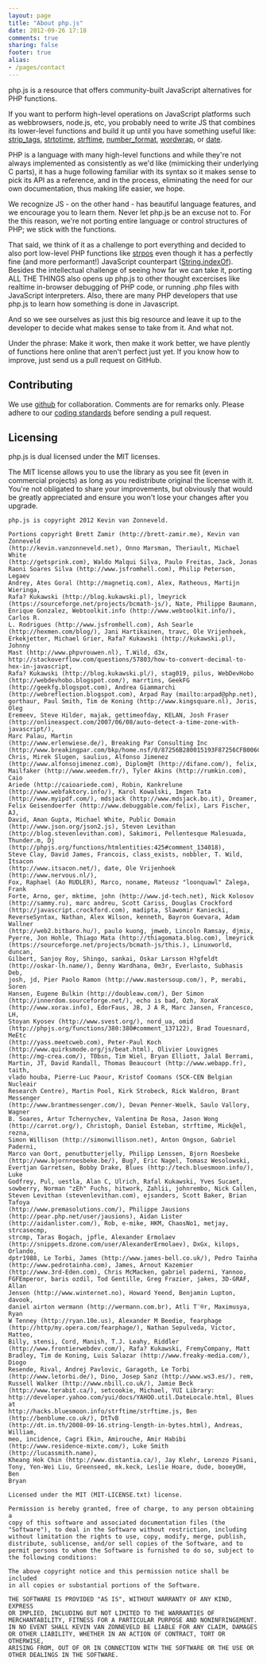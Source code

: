 ```yaml
---
layout: page
title: "About php.js"
date: 2012-09-26 17:18
comments: true
sharing: false
footer: true
alias:
- /pages/contact
---
```


php.js is a resource that offers community-built JavaScript alternatives for PHP functions.

If you want to perform high-level operations on JavaScript platforms such as webbrowsers, node.js, etc, you probably need to write JS that combines its lower-level functions and build it up until you have something useful like:
[strip_tags](http://phpjs.org/functions/strip_tags/),
[strtotime](http://phpjs.org/functions/strtotime/),
[strftime](http://phpjs.org/functions/strftime/),
[number_format](http://phpjs.org/functions/number_format/),
[wordwrap](http://phpjs.org/functions/wordwrap/), or
[date](http://phpjs.org/functions/date/).

PHP is a language with many high-level functions and while they're not always implemented as consistently as we'd like (mimicking their underlying C parts), it has a huge following familiar with its syntax so it makes sense to pick its API as a reference, and in the process, eliminating the need for our own documentation, thus making life easier, we hope.

We recognize JS - on the other hand - has beautiful language features, and we encourage you to learn them.
Never let php.js be an excuse not to.
For the this reason, we're not porting entire language or control structures of PHP; we stick with the functions.

That said, we think of it as a challenge to port everything and decided to also port low-level PHP functions like
[strpos](http://phpjs.org/functions/strpos/)
even though it has a perfectly fine (and more performant!) JavaScript counterpart ([String.indexOf](https://developer.mozilla.org/en-US/docs/JavaScript/Reference/Global_Objects/String/indexOf)).
Besides the intellectual challenge of seeing how far we can take it, porting ALL THE THINGS also opens up php.js to other thought excercises like realtime in-browser debugging of PHP code, or running .php files with JavaScript interpreters.
Also, there are many PHP developers that use php.js to learn how something is done in Javascript.

And so we see ourselves as just this big resource and leave it up to the developer to decide what makes sense to take from it.
And what not.

Under the phrase: Make it work, then make it work better, we have plently of functions here online that aren't perfect just yet.
If you know how to improve, just send us a pull request on GitHub.

## Contributing

We use [github](http://github.com/kvz/phpjs) for collaboration. Comments are for remarks only.
Please adhere to our [coding standards](https://github.com/kvz/phpjs/wiki/DeveloperGuidelines) before
sending a pull request.

## Licensing

php.js is dual licensed under the MIT licenses.

The MIT license allows you to use the library as you see fit (even in commercial projects) as long as you redistribute original the license with it. You're not obligated to share your improvements, but obviously that would be greatly appreciated and ensure you won't lose your changes after you upgrade.

	php.js is copyright 2012 Kevin van Zonneveld.

	Portions copyright Brett Zamir (http://brett-zamir.me), Kevin van Zonneveld
	(http://kevin.vanzonneveld.net), Onno Marsman, Theriault, Michael White
	(http://getsprink.com), Waldo Malqui Silva, Paulo Freitas, Jack, Jonas
	Raoni Soares Silva (http://www.jsfromhell.com), Philip Peterson, Legaev
	Andrey, Ates Goral (http://magnetiq.com), Alex, Ratheous, Martijn Wieringa,
	Rafa? Kukawski (http://blog.kukawski.pl), lmeyrick
	(https://sourceforge.net/projects/bcmath-js/), Nate, Philippe Baumann,
	Enrique Gonzalez, Webtoolkit.info (http://www.webtoolkit.info/), Carlos R.
	L. Rodrigues (http://www.jsfromhell.com), Ash Searle
	(http://hexmen.com/blog/), Jani Hartikainen, travc, Ole Vrijenhoek,
	Erkekjetter, Michael Grier, Rafa? Kukawski (http://kukawski.pl), Johnny
	Mast (http://www.phpvrouwen.nl), T.Wild, d3x,
	http://stackoverflow.com/questions/57803/how-to-convert-decimal-to-hex-in-javascript,
	Rafa? Kukawski (http://blog.kukawski.pl/), stag019, pilus, WebDevHobo
	(http://webdevhobo.blogspot.com/), marrtins, GeekFG
	(http://geekfg.blogspot.com), Andrea Giammarchi
	(http://webreflection.blogspot.com), Arpad Ray (mailto:arpad@php.net),
	gorthaur, Paul Smith, Tim de Koning (http://www.kingsquare.nl), Joris, Oleg
	Eremeev, Steve Hilder, majak, gettimeofday, KELAN, Josh Fraser
	(http://onlineaspect.com/2007/06/08/auto-detect-a-time-zone-with-javascript/),
	Marc Palau, Martin
	(http://www.erlenwiese.de/), Breaking Par Consulting Inc
	(http://www.breakingpar.com/bkp/home.nsf/0/87256B280015193F87256CFB006C45F7),
	Chris, Mirek Slugen, saulius, Alfonso Jimenez
	(http://www.alfonsojimenez.com), Diplom@t (http://difane.com/), felix,
	Mailfaker (http://www.weedem.fr/), Tyler Akins (http://rumkin.com), Caio
	Ariede (http://caioariede.com), Robin, Kankrelune
	(http://www.webfaktory.info/), Karol Kowalski, Imgen Tata
	(http://www.myipdf.com/), mdsjack (http://www.mdsjack.bo.it), Dreamer,
	Felix Geisendoerfer (http://www.debuggable.com/felix), Lars Fischer, AJ,
	David, Aman Gupta, Michael White, Public Domain
	(http://www.json.org/json2.js), Steven Levithan
	(http://blog.stevenlevithan.com), Sakimori, Pellentesque Malesuada,
	Thunder.m, Dj (http://phpjs.org/functions/htmlentities:425#comment_134018),
	Steve Clay, David James, Francois, class_exists, nobbler, T. Wild, Itsacon
	(http://www.itsacon.net/), date, Ole Vrijenhoek (http://www.nervous.nl/),
	Fox, Raphael (Ao RUDLER), Marco, noname, Mateusz "loonquawl" Zalega, Frank
	Forte, Arno, ger, mktime, john (http://www.jd-tech.net), Nick Kolosov
	(http://sammy.ru), marc andreu, Scott Cariss, Douglas Crockford
	(http://javascript.crockford.com), madipta, Slawomir Kaniecki,
	ReverseSyntax, Nathan, Alex Wilson, kenneth, Bayron Guevara, Adam Wallner
	(http://web2.bitbaro.hu/), paulo kuong, jmweb, Lincoln Ramsay, djmix,
	Pyerre, Jon Hohle, Thiago Mata (http://thiagomata.blog.com), lmeyrick
	(https://sourceforge.net/projects/bcmath-js/this.), Linuxworld, duncan,
	Gilbert, Sanjoy Roy, Shingo, sankai, Oskar Larsson H?gfeldt
	(http://oskar-lh.name/), Denny Wardhana, 0m3r, Everlasto, Subhasis Deb,
	josh, jd, Pier Paolo Ramon (http://www.mastersoup.com/), P, merabi, Soren
	Hansen, Eugene Bulkin (http://doubleaw.com/), Der Simon
	(http://innerdom.sourceforge.net/), echo is bad, Ozh, XoraX
	(http://www.xorax.info), EdorFaus, JB, J A R, Marc Jansen, Francesco, LH,
	Stoyan Kyosev (http://www.svest.org/), nord_ua, omid
	(http://phpjs.org/functions/380:380#comment_137122), Brad Touesnard, MeEtc
	(http://yass.meetcweb.com), Peter-Paul Koch
	(http://www.quirksmode.org/js/beat.html), Olivier Louvignes
	(http://mg-crea.com/), T0bsn, Tim Wiel, Bryan Elliott, Jalal Berrami,
	Martin, JT, David Randall, Thomas Beaucourt (http://www.webapp.fr), taith,
	vlado houba, Pierre-Luc Paour, Kristof Coomans (SCK-CEN Belgian Nucleair
	Research Centre), Martin Pool, Kirk Strobeck, Rick Waldron, Brant Messenger
	(http://www.brantmessenger.com/), Devan Penner-Woelk, Saulo Vallory, Wagner
	B. Soares, Artur Tchernychev, Valentina De Rosa, Jason Wong
	(http://carrot.org/), Christoph, Daniel Esteban, strftime, Mick@el, rezna,
	Simon Willison (http://simonwillison.net), Anton Ongson, Gabriel Paderni,
	Marco van Oort, penutbutterjelly, Philipp Lenssen, Bjorn Roesbeke
	(http://www.bjornroesbeke.be/), Bug?, Eric Nagel, Tomasz Wesolowski,
	Evertjan Garretsen, Bobby Drake, Blues (http://tech.bluesmoon.info/), Luke
	Godfrey, Pul, uestla, Alan C, Ulrich, Rafal Kukawski, Yves Sucaet,
	sowberry, Norman "zEh" Fuchs, hitwork, Zahlii, johnrembo, Nick Callen,
	Steven Levithan (stevenlevithan.com), ejsanders, Scott Baker, Brian Tafoya
	(http://www.premasolutions.com/), Philippe Jausions
	(http://pear.php.net/user/jausions), Aidan Lister
	(http://aidanlister.com/), Rob, e-mike, HKM, ChaosNo1, metjay, strcasecmp,
	strcmp, Taras Bogach, jpfle, Alexander Ermolaev
	(http://snippets.dzone.com/user/AlexanderErmolaev), DxGx, kilops, Orlando,
	dptr1988, Le Torbi, James (http://www.james-bell.co.uk/), Pedro Tainha
	(http://www.pedrotainha.com), James, Arnout Kazemier
	(http://www.3rd-Eden.com), Chris McMacken, gabriel paderni, Yannoo,
	FGFEmperor, baris ozdil, Tod Gentille, Greg Frazier, jakes, 3D-GRAF, Allan
	Jensen (http://www.winternet.no), Howard Yeend, Benjamin Lupton, davook,
	daniel airton wermann (http://wermann.com.br), Atli T¨®r, Maximusya, Ryan
	W Tenney (http://ryan.10e.us), Alexander M Beedie, fearphage
	(http://http/my.opera.com/fearphage/), Nathan Sepulveda, Victor, Matteo,
	Billy, stensi, Cord, Manish, T.J. Leahy, Riddler
	(http://www.frontierwebdev.com/), Rafa? Kukawski, FremyCompany, Matt
	Bradley, Tim de Koning, Luis Salazar (http://www.freaky-media.com/), Diogo
	Resende, Rival, Andrej Pavlovic, Garagoth, Le Torbi
	(http://www.letorbi.de/), Dino, Josep Sanz (http://www.ws3.es/), rem,
	Russell Walker (http://www.nbill.co.uk/), Jamie Beck
	(http://www.terabit.ca/), setcookie, Michael, YUI Library:
	http://developer.yahoo.com/yui/docs/YAHOO.util.DateLocale.html, Blues at
	http://hacks.bluesmoon.info/strftime/strftime.js, Ben
	(http://benblume.co.uk/), DtTvB
	(http://dt.in.th/2008-09-16.string-length-in-bytes.html), Andreas, William,
	meo, incidence, Cagri Ekin, Amirouche, Amir Habibi
	(http://www.residence-mixte.com/), Luke Smith (http://lucassmith.name),
	Kheang Hok Chin (http://www.distantia.ca/), Jay Klehr, Lorenzo Pisani,
	Tony, Yen-Wei Liu, Greenseed, mk.keck, Leslie Hoare, dude, booeyOH, Ben
	Bryan

	Licensed under the MIT (MIT-LICENSE.txt) license.

	Permission is hereby granted, free of charge, to any person obtaining a
	copy of this software and associated documentation files (the
	"Software"), to deal in the Software without restriction, including
	without limitation the rights to use, copy, modify, merge, publish,
	distribute, sublicense, and/or sell copies of the Software, and to
	permit persons to whom the Software is furnished to do so, subject to
	the following conditions:

	The above copyright notice and this permission notice shall be included
	in all copies or substantial portions of the Software.

	THE SOFTWARE IS PROVIDED "AS IS", WITHOUT WARRANTY OF ANY KIND, EXPRESS
	OR IMPLIED, INCLUDING BUT NOT LIMITED TO THE WARRANTIES OF
	MERCHANTABILITY, FITNESS FOR A PARTICULAR PURPOSE AND NONINFRINGEMENT.
	IN NO EVENT SHALL KEVIN VAN ZONNEVELD BE LIABLE FOR ANY CLAIM, DAMAGES
	OR OTHER LIABILITY, WHETHER IN AN ACTION OF CONTRACT, TORT OR OTHERWISE,
	ARISING FROM, OUT OF OR IN CONNECTION WITH THE SOFTWARE OR THE USE OR
	OTHER DEALINGS IN THE SOFTWARE.
